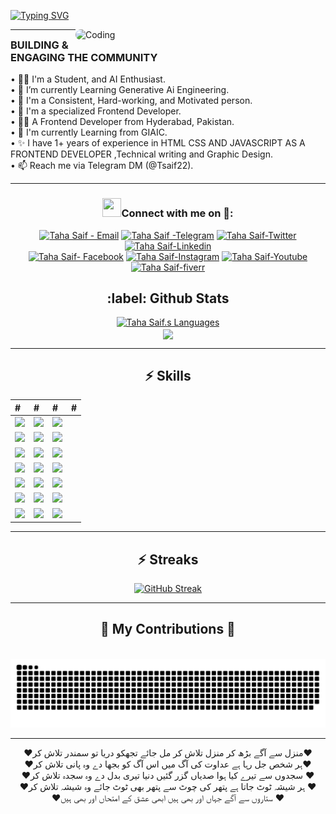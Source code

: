 [![Typing SVG](https://readme-typing-svg.demolab.com?font=Roboto&weight=500&size=25&duration=4000&pause=500&color=FF8000&center=true&vCenter=true&repeat=false&random=false&width=665&lines=%E2%9C%A8Hey+I'm+Taha+Saif+%E2%9C%A8;%E2%9C%A8AI+Enthusiast+%E2%9C%A8;%E2%9C%A8A+passionate+Front-end+Developer+%E2%9C%A8+;%E2%9C%A8+Currently+Learning+Generative+AI%E2%9C%A8)](https://git.io/typing-svg)

		

  <img align="right" alt="Coding" width="400" style="border-radius:20px;"
	src="https://media.tenor.com/rePDfDWO3XoAAAAd/hacking.gif"/>

<hr>
<h3 style="margin-top: 4px;">BUILDING & ENGAGING THE COMMUNITY</h3>
• 💪🏻 I'm a Student, and AI Enthusiast.<br>
• 🌱 I’m currently Learning Generative Ai Engineering.<br> 
• 🚀 I'm a Consistent, Hard-working, and Motivated person.<br> 
• 🌊 I'm a specialized  Frontend Developer.<br>
• 👨‍💻 A Frontend Developer from Hyderabad, Pakistan.<br>
• 📗 I'm currently Learning from GIAIC.<br>
• ✨ I have 1+ years of experience in HTML CSS AND JAVASCRIPT AS A FRONTEND DEVELOPER ,Technical writing and Graphic Design.<br>
• 📫 Reach me via Telegram DM (@Tsaif22).<br>
<hr>

<h3 align="center" > <img src="https://media.giphy.com/media/iY8CRBdQXODJSCERIr/giphy.gif" width="30" height="30" style="margin-center: 10px;">Connect with me on 🤝: </h3>
 
 
<p align="center">

 <div align="center"  class="icons-social" style="margin-center: 10px;">
<div>   
    <a href="mailto:tahasaif454@gmail.com" target="_blank"><img src="https://img.shields.io/badge/-Email-0D1117?style=for-the-badge&logo=protonmail&logoColor=F0DB4F" alt="Taha Saif - Email"></a>
    <a href="https://t.me/Tsaif22" target="_blank"><img src="https://img.shields.io/badge/Telegram-0D1117?style=for-the-badge&logo=telegram&logoColor=F0DB4F" alt="Taha Saif -Telegram"></a>
    <a href="https://x.com/Tsaiif589" target="_blank"><img src="https://img.shields.io/badge/Twitter-0D1117?style=for-the-badge&logo=twitter&logoColor=F0DB4F" alt="Taha Saif-Twitter"></a>
    <a href="https://linkedin.com/in/taha-saif-842269261" target="_blank"><img src="https://img.shields.io/badge/Linkedin-0D1117?style=for-the-badge&logo=linkedin&logoColor=F0DB4F" alt="Taha Saif-Linkedin"></a><br>
    <a href="https://facebook.com/taha.saif.9026" target="_blank"><img src="https://img.shields.io/badge/Facebook-0D1117?style=for-the-badge&logo=Facebook&logoColor=F0DB4F" alt="Taha Saif- Facebook"></a>
    <a href="https://www.Instagram.com/taha_saif44/" target="_blank"><img src="https://img.shields.io/badge/Instagram-0D1117?style=for-the-badge&logo=instagram&logoColor=F0DB4F" alt="Taha Saif-Instagram"></a>
    <a href="https://youtube.com/@tahasaif7521" target="_blank"><img src="https://img.shields.io/badge/Youtube-0D1117?style=for-the-badge&logo=youtube&logoColor=F0DB4F" alt="Taha Saif-Youtube"></a>
     <a href="https://www.fiverr.com/taha_084" target="_blank"><img src="https://img.shields.io/badge/Fiverr-0D1117?style=for-the-badge&logo=fiverr&logoColor=F0DB4F" alt="Taha Saif-fiverr"></a>
</div>

</p>


<h2>:label: Github Stats</h2>

<div>
 <a href="#"><img alt="Taha Saif.s Languages" src="https://github-readme-stats.vercel.app/api/top-langs/?username=asharibali&langs_count=10&layout=compact&theme=react&hide_border=true&bg_color=0D1117&title_color=F0DB4F&icon_color=F0DB4F" height="200px" /></a>
    <br>
 <a href="#"><img align="center" src="https://github-readme-stats.vercel.app/api?username=tahasaif3&show_icons=true&ccinclude_all_commits=true&count_private=true&theme=react&hide_border=true&bg_color=0D1117&title_color=F0DB4F&icon_color=F0DB4F" height="200px"/></a>
</div>
<hr>
<h2>⚡ Skills</h2>

| # | # | # | # |
| :------------ | :--------------- | :----- | :----- 
| <img src="https://img.shields.io/badge/-JavaScript-0D1117?style=flat-square&logo=javascript&logoColor=F0DB4F"> | <img src="https://img.shields.io/badge/-HTML5-0D1117?style=flat-square&logo=html5&logoColor=F0DB4F"> | <img src="https://img.shields.io/badge/-Windows-0D1117?style=flat-square&logo=Windows&logoColor=F0DB4F"> |
| <img src="https://img.shields.io/badge/-TypeScript-0D1117?style=flat-square&logo=typescript&logoColor=F0DB4F"> | <img src="https://img.shields.io/badge/-CSS3-0D1117?style=flat-square&logo=css3&logoColor=F0DB4F"> | <img src="https://img.shields.io/badge/-Git-0D1117?style=flat-square&logo=git&logoColor=F0DB4F"> | 
| <img src="https://img.shields.io/badge/-React-0D1117?style=flat-square&logo=react&logoColor=F0DB4F"> | <img src="https://img.shields.io/badge/-SASS-0D1117?style=flat-square&logo=sass&logoColor=F0DB4F"> | <img src="https://img.shields.io/badge/-Remix-0D1117?style=flat-square&logo=remix&logoColor=F0DB4F"> | 
| <img src="https://img.shields.io/badge/-Next.js-0D1117?style=flat-square&logo=next.js&logoColor=F0DB4F"> | <img src="https://img.shields.io/badge/-TailwindCSS-0D1117?style=flat-square&logo=tailwindcss&logoColor=F0DB4F"> | <img src="https://img.shields.io/badge/-MySQL-0D1117?style=flat-square&logo=mysql&logoColor=F0DB4F"> |
| <img src="https://img.shields.io/badge/-Node.js-0D1117?style=flat-square&logo=Node.js&logoColor=F0DB4F"> | <img src="https://img.shields.io/badge/-Styled Component-0D1117?style=flat-square&logo=styledcomponents&logoColor=F0DB4F"> | <img src="https://img.shields.io/badge/-Canva-0D1117?style=flat-square&logo=canva&logoColor=F0DB4F"> | 
| <img src="https://img.shields.io/badge/-Solidity-0D1117?style=flat-square&logo=solidity&logoColor=F0DB4F"> | <img src="https://img.shields.io/badge/-ChakraUi-0D1117?style=flat-square&logo=chakraui&logoColor=F0DB4F"> | <img src="https://img.shields.io/badge/-Figma-0D1117?style=flat-square&logo=figma&logoColor=F0DB4F">  | 
| <img src="https://img.shields.io/badge/-Rust-0D1117?style=flat-square&logo=rust&logoColor=F0DB4F"> | <img src="https://img.shields.io/badge/-Ethereum-0D1117?style=flat-square&logo=ethereum&logoColor=F0DB4F">  | <img src="https://img.shields.io/badge/-VSCode-0D1117?style=flat-square&logo=visualstudio&logoColor=F0DB4F">  | <br>
<hr>
<h2>⚡ Streaks</h2>
 <a href="https://git.io/streak-stats"><img src="https://streak-stats.demolab.com?user=Tahasaif3&theme=dark&hide_border=true&border_radius=4.0" alt="GitHub Streak" /></a>
<hr>
<h2>🐍 My Contributions 🐍</h2>
  <br>
  <img alt="snake eating my contributions" src="https://raw.githubusercontent.com/salesp07/salesp07/output/github-contribution-grid-snake.svg" />
<hr>
<p align="center">
❤️منزل سے آگے بڑھ کر منزل تلاش کر مل جائے تجھکو دریا تو سمندر تلاش کر❤️<br>
❤️ہر شخص جل رہا ہے عداوت کی آگ میں اس آگ کو بجھا دے وہ پانی تلاش کر❤️<br>
❤️سجدوں سے تیرے کیا ہوا صدیاں گزر گئیں دنیا تیری بدل دے وہ سجدہ تلاش کر ❤️<br>
❤️ہر شیشہ ٹوٹ جاتا ہے پتھر کی چوٹ سے پتھر بھی ٹوٹ جائے وہ شیشہ تلاش کر ❤️<br>
❤️ستاروں سے آگے جہاں اور بھی ہیں ابھی عشق کے امتحاں اور بھی ہیں ❤️<br>

</p>
